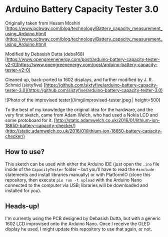 Arduino Battery Capacity Tester 3.0
===================================

Originally taken from Hesam Moshiri
[https://www.pcbway.com/blog/technology/Battery_capacity_measurement_using_Arduino.html](https://www.pcbway.com/blog/technology/Battery_capacity_measurement_using_Arduino.html)

Modified by Debasish Dutta (deba168)
[https://www.opengreenenergy.com/post/arduino-battery-capacity-tester-v2-0](https://www.opengreenenergy.com/post/arduino-battery-capacity-tester-v2-0) 

Cleaned up, back-ported to 1602 displays, and further modified by J. R. Schmid (sixtyfive)
[https://github.com/sixtyfive/arduino-battery-capacity-tester-3.0](https://github.com/sixtyfive/arduino-battery-capacity-tester-3.0)

![Photo of the improvised tester](/img/improvised-tester.jpeg | height=500)

To the best of my knowledge the original idea for the hardware, and the very first
sketch, came from Adam Welch, who had used a Nokia LCD and some protoboard for it.
[http://static.adamwelch.co.uk/2016/01/lithium-ion-18650-battery-capacity-checker/](http://static.adamwelch.co.uk/2016/01/lithium-ion-18650-battery-capacity-checker/)

## How to use?

This sketch can be used with either the Arduino IDE (just open the `.ino` file inside of the `CapacityTester` folder – but you'll have to read the `#include` statements and install libraries manually) or with PlatformIO (clone this repository, then execute `pio run -t upload` with the Arduino Nano connected to the computer via USB; libraries will be downloaded and installed for you).

## Heads-up!

I'm currently using the PCB designed by Debasish Dutta, but with a generic 1602 LCD improvised onto the Arduino Nano. Once I receive the OLED display he used, I might update this repository to use that again, or not.
